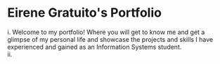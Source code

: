 # Eirene Gratuito's Portfolio
i. Welcome to my portfolio! Where you will get to know me and get a glimpse of my personal life and showcase the projects and skills I have experienced and gained as an Information Systems student.
<br>
ii. 
